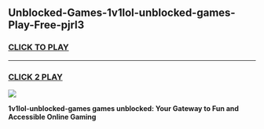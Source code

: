 
## Unblocked-Games-1v1lol-unblocked-games-Play-Free-pjrl3
<h3>
<a href="https://premium76.site?title=1v1lol-unblocked-games&ref=18A1">CLICK TO PLAY</a></h3>
<hr>

<h3>
<a href="https://premium76.site?title=1v1lol-unblocked-games&ref=18A1">CLICK 2 PLAY</a>
  
</h3>

<a href="https://premium76.site?title=1v1lol-unblocked-games&ref=18A1"><img src="https://clearcache.store/games.png"></a>


**1v1lol-unblocked-games games unblocked: Your Gateway to Fun and Accessible Online Gaming**
